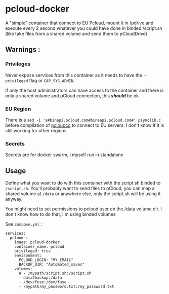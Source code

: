 # pcloud-docker

A "simple" container that connect to EU Pcloud, mount it in /pdrive and execute every 2 second whatever you could have done in binded /script.sh (like take files from a shared volume and send them to pCloudDrive)

## Warnings : 
### Privileges
Never expose services from this container as it needs to have the `--privileged` flag or `CAP_SYS_ADMIN`. 

If only the host administrators can have access to the container and there is only a shared volume and pCloud connection, this ***should*** be ok

### EU Region
There is a `sed -i 's#binapi.pcloud.com#bineapi.pcloud.com#' psynclib.c` before compilation of [pcloudcc](https://github.com/pcloudcom/console-client) to connect to EU servers. I don't know if it is still working for other regions.

### Secrets
Secrets are for docker swarm, i myself run in standalone

## Usage

Define what you want to do with this container with the script.sh binded to `/script.sh`. You'll probably want to send files to pCloud, you can map a shared volume at `/data` or anywhere else, only the script.sh will be using it anyway.

You might need to set permissions to pcloud user on the /data volume dir. I don't know how to do that, i'm using binded volumes

See `compose.yml` :

```
services:
  pcloud : 
    image: pcloud-docker
    container_name: pcloud
    privileged: true
    environment:
      PCLOUD_LOGIN: "MY_EMAIL"
      BACKUP_DIR: "Automated_saves"
    volumes:
      # - /mypath/script.sh:/script.sh
      - data2backup:/data
      - /dev/fuse:/dev/fuse
      - /mypath/my_password.txt:/my_password.txt
```      


